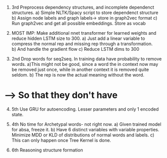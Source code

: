 1) 3rd Preprocess dependency structures, and incomplete dependenct structures. 
	a) Simple NLTK/Spacy script to store dependenct structure
	b) Assign node labels and graph labels-> store in graph2vec format
	c) Run graph2vec and get all possible embeddings. Store as vocab

2) MOST IMP: Make additional nnet transformer for learned weights and reduce hidden LSTM size to 300. 
	a) Just add a linear variable to compress the normal rep and missing rep through a transformation.  
	b) And handle the gradient flow
	c) Reduce LSTM dims to 300

3) 2nd Drop words for seq2seq. In training data have probability to remove words. 
	a)This might not be good, since a word the in context now may be removed just once, while in another context it is removed quite seldom. 
	b) The rep is now the actual meaning without the word. 
#	--> So that they don't have	

4) 5th Use GRU for autoencoding. Lesser parameters and only 1 encoded state.

4) 4th No time for Archetypal words- not right now. 
	a) Given trained model for absa, freeze it. 
	b) Have 6 distinct variables with variable properties. Minimize MDD or KLD of distributions of normal words and labels. 
	c) This can only happen once Tree Kernel is done.

5) 6th Reasoning structure formation
